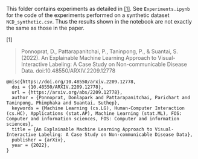 This folder contains experiments as detailed in [[1]](#1). See `Experiments.ipynb` for the code of the experiments performed on a synthetic dataset `NCD_synthetic.csv`. Thus the results shown in the notebook are not exactly the same as those in the paper.


<a id="1">[1]</a> 
> Ponnoprat, D., Pattarapanitchai, P., Taninpong, P., & Suantai, S. (2022). An Explainable Machine Learning Approach to Visual-Interactive Labeling: A Case Study on Non-communicable Disease Data. doi:10.48550/ARXIV.2209.12778

```
@misc{https://doi.org/10.48550/arxiv.2209.12778,
  doi = {10.48550/ARXIV.2209.12778},
  url = {https://arxiv.org/abs/2209.12778},
  author = {Ponnoprat, Donlapark and Pattarapanitchai, Parichart and Taninpong, Phimphaka and Suantai, Suthep},
  keywords = {Machine Learning (cs.LG), Human-Computer Interaction (cs.HC), Applications (stat.AP), Machine Learning (stat.ML), FOS: Computer and information sciences, FOS: Computer and information sciences},
  title = {An Explainable Machine Learning Approach to Visual-Interactive Labeling: A Case Study on Non-communicable Disease Data},
  publisher = {arXiv},
  year = {2022},
}
```

